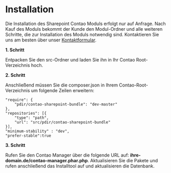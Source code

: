 # Installation

Die Installation des Sharepoint Contao Moduls erfolgt nur auf Anfrage. Nach Kauf des Moduls bekommt der Kunde den Modul-Ordner und alle weiteren Schritte, die zur Installation des Moduls notwendig sind. Kontaktieren Sie uns am besten über unser [Kontaktformular](https://pdir.de/kontakt.html).

**1. Schritt**

Entpacken Sie den src-Ordner und laden Sie ihn in Ihr Contao Root-Verzeichnis hoch.

**2. Schritt**

Anschließend müssen Sie die composer.json in Ihrem Contao-Root-Verzeichnis um folgende Zeilen erweitern:

```
"require": {
	"pdir/contao-sharepoint-bundle": "dev-master"
},
"repositories": [{
    "type": "path",
    "url": "src/pdir/contao-sharepoint-bundle"
}],
"minimum-stability" : "dev",
"prefer-stable":true
```

**3. Schritt**

Rufen Sie den Contao Manager über die folgende URL auf: **ihre-domain.de/contao-manager.phar.php**. Aktualisieren Sie die Pakete und rufen anschließend das Installtool auf und aktualisieren die Datenbank.
